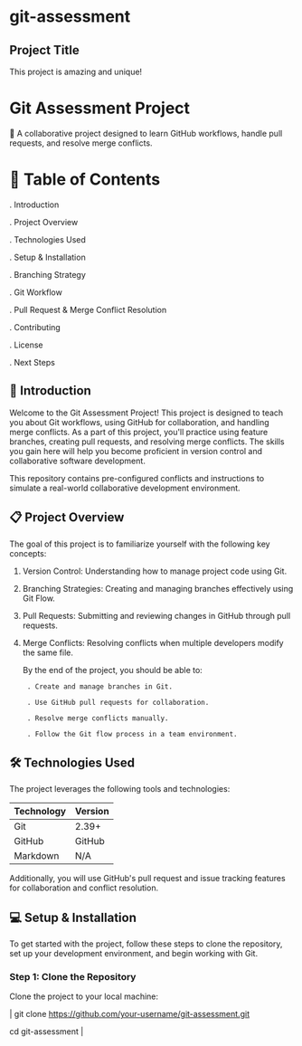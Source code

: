# git-assessment

## Project Title

This project is amazing and unique!

# Git Assessment Project

:rocket: A collaborative project designed to learn GitHub workflows, handle pull requests, and resolve merge conflicts.

# :scroll: Table of Contents

. Introduction

. Project Overview

. Technologies Used

. Setup & Installation

. Branching Strategy

. Git Workflow

. Pull Request & Merge Conflict Resolution

. Contributing

. License

. Next Steps

## :pushpin: Introduction

Welcome to the Git Assessment Project! This project is designed to teach you about Git workflows, using GitHub for collaboration, and handling merge conflicts. As a part of this project, you'll practice using feature branches, creating pull requests, and resolving merge conflicts. The skills you gain here will help you become proficient in version control and collaborative software development.

This repository contains pre-configured conflicts and instructions to simulate a real-world collaborative development environment.

## :clipboard: Project Overview

The goal of this project is to familiarize yourself with the following key concepts:

1.  Version Control: Understanding how to manage project code using Git.

2.  Branching Strategies: Creating and managing branches effectively using Git Flow.

3.  Pull Requests: Submitting and reviewing changes in GitHub through pull requests.

4.  Merge Conflicts: Resolving conflicts when multiple developers modify the same file.

    By the end of the project, you should be able to:

         . Create and manage branches in Git.

         . Use GitHub pull requests for collaboration.

         . Resolve merge conflicts manually.

         . Follow the Git flow process in a team environment.

## :hammer_and_wrench: Technologies Used

The project leverages the following tools and technologies:

| Technology | Version |
| ---------- | ------- |
| Git        | 2.39+   |
| GitHub     | GitHub  |
| Markdown   | N/A     |

Additionally, you will use GitHub's pull request and issue tracking features for collaboration and conflict resolution.

## :computer: Setup & Installation

To get started with the project, follow these steps to clone the repository, set up your development environment, and begin working with Git.

### Step 1: Clone the Repository

Clone the project to your local machine:

| git clone https://github.com/your-username/git-assessment.git

cd git-assessment |
